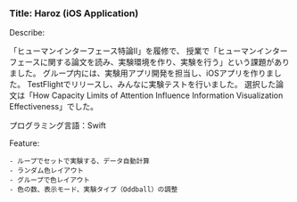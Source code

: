 ### Title: Haroz (iOS Application)
Describe:

「ヒューマンインターフェース特論II」を履修で、
授業で「ヒューマンインターフェースに関する論文を読み、実験環境を作り、実験を行う」という課題がありました。
グループ内には、実験用アプリ開発を担当し、iOSアプリを作りました。
TestFlightでリリースし、みんなに実験テストを行いました。
選択した論文は「How Capacity Limits of Attention Influence Information Visualization Effectiveness」でした。

プログラミング言語：Swift

Feature:

```
- ループでセットで実験する、データ自動計算
- ランダム色レイアウト
- グループで色レイアウト
- 色の数、表示モード、実験タイプ（Oddball）の調整
```
